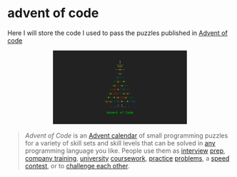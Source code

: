 # advent of code

Here I will store the code I used to pass the puzzles published in [Advent of code](https://adventofcode.com)

<p align="center">
  <img width="300" alt="advent of code logo" src="./advent-of-code.png">
</p>

> _Advent of Code_ is an [Advent calendar](https://en.wikipedia.org/wiki/Advent_calendar) of small programming puzzles for a variety of skill sets and skill levels that can be solved in [any](https://github.com/search?q=advent+of+code) programming language you like. People use them as [interview](https://y3l2n.com/2018/05/09/interview-prep-advent-of-code/) [prep](https://twitter.com/dznqbit/status/1037607793144938497), [company training](https://twitter.com/pgoultiaev/status/950805811583963137), [university](https://gitlab.com/imhoffman/fa19b4-mat3006/wikis/home) [coursework](https://gribblelab.org/teaching/scicomp2021/index.html), [practice](https://twitter.com/mrdanielklein/status/936267621468483584) [problems](https://comp215.blogs.rice.edu/), a [speed contest](https://adventofcode.com/2022/leaderboard), or to [challenge each other](https://www.reddit.com/r/adventofcode/search?q=flair%3Aupping&restrict_sr=on).
